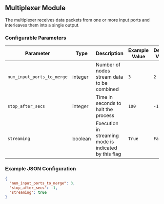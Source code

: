 <!--
SPDX-FileCopyrightText: Copyright (c) 2022-2023, NVIDIA CORPORATION & AFFILIATES. All rights reserved.
SPDX-License-Identifier: Apache-2.0

Licensed under the Apache License, Version 2.0 (the "License");
you may not use this file except in compliance with the License.
You may obtain a copy of the License at

http://www.apache.org/licenses/LICENSE-2.0

Unless required by applicable law or agreed to in writing, software
distributed under the License is distributed on an "AS IS" BASIS,
WITHOUT WARRANTIES OR CONDITIONS OF ANY KIND, either express or implied.
See the License for the specific language governing permissions and
limitations under the License.
-->

## Multiplexer Module

The multiplexer receives data packets from one or more input ports and interleaves them into a single output.

### Configurable Parameters

| Parameter                 | Type      | Description                                                                                               | Example Value | Default Value |
|---------------------------|-----------|-----------------------------------------------------------------------------------------------------------|---------------|---------------|
| `num_input_ports_to_merge`| integer   | Number of nodes stream data to be combined                                                      | `3`        | `2`        |
| `stop_after_secs`         | integer   | Time in seconds to halt the process                     | `100`          | `-1`          |
| `streaming`         | boolean   | Execution in streaming mode is indicated by this flag                     | `True`          | `False`          |

### Example JSON Configuration

```json
{
  "num_input_ports_to_merge": 3,
  "stop_after_secs": -1,
  "streaming": true
}
